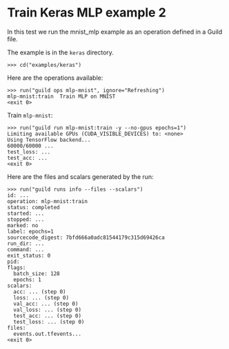 # Train Keras MLP example 2

In this test we run the mnist_mlp example as an operation defined in a
Guild file.

The example is in the `keras` directory.

    >>> cd("examples/keras")

Here are the operations available:

    >>> run("guild ops mlp-mnist", ignore="Refreshing")
    mlp-mnist:train  Train MLP on MNIST
    <exit 0>

Train `mlp-mnist`:

    >>> run("guild run mlp-mnist:train -y --no-gpus epochs=1")
    Limiting available GPUs (CUDA_VISIBLE_DEVICES) to: <none>
    Using TensorFlow backend...
    60000/60000 ...
    test_loss: ...
    test_acc: ...
    <exit 0>

Here are the files and scalars generated by the run:

    >>> run("guild runs info --files --scalars")
    id: ...
    operation: mlp-mnist:train
    status: completed
    started: ...
    stopped: ...
    marked: no
    label: epochs=1
    sourcecode_digest: 7bfd666a0adc81544179c315d69426ca
    run_dir: ...
    command: ...
    exit_status: 0
    pid:
    flags:
      batch_size: 128
      epochs: 1
    scalars:
      acc: ... (step 0)
      loss: ... (step 0)
      val_acc: ... (step 0)
      val_loss: ... (step 0)
      test_acc: ... (step 0)
      test_loss: ... (step 0)
    files:
      events.out.tfevents...
    <exit 0>
